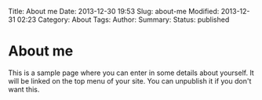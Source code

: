 Title: About me
Date: 2013-12-30 19:53
Slug: about-me
Modified: 2013-12-31 02:23
Category: About
Tags: 
Author: 
Summary: 
Status: published



# About me



This is a sample page where you can enter in some details about yourself.  It will be linked on the top menu of your site.  You can unpublish it if you don&#39;t want this.
